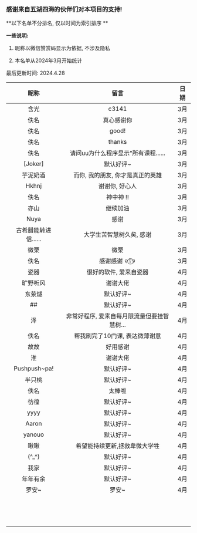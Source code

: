 ### 感谢来自五湖四海的伙伴们对本项目的支持! 

**以下名单不分排名, 仅以时间为索引排序 **

**一些说明:**

1. 昵称以微信赞赏码显示为依据, 不涉及隐私

2. 本名单从2024年3月开始统计

最后更新时间: 2024.4.28

|         昵称         |                    留言                     | 日期 |
| :------------------: | :-----------------------------------------: | :--: |
|         含光         |                    c3141                    | 3月  |
|         佚名         |                 真心感谢你                  | 3月  |
|         佚名         |                    good!                    | 3月  |
|         佚名         |                   thanks                    | 3月  |
|         佚名         |     请问uu为什么程序显示"所有课程......     | 3月  |
|       [Joker]        |                  默认好评~                  | 3月  |
|       芋泥奶酒       |      而你, 我的朋友, 你才是真正的英雄       | 3月  |
|        Hkhnj         |               谢谢你, 好心人                | 3月  |
|         佚名         |                  神中神 !!                  | 3月  |
|         亦山         |                  继续加油                   | 3月  |
|         Nuya         |                    感谢                     | 3月  |
| 古希腊能转进信...... |          大学生苦智慧树久矣, 感谢           | 3月  |
|         微栗         |                    微栗                     | 3月  |
|         佚名         |                感谢感谢 ୧⍢⃝୨                 | 3月  |
|         瓷器         |           很好的软件, 爱来自瓷器            | 4月  |
|       旷野听风       |                  谢谢大佬                   | 4月  |
|        东荥燧        |                  默认好评~                  | 4月  |
|          ##          |                  默认好评~                  | 4月  |
|          泽          | 非常好程序, 爱来自每月限流量但要挂智慧树... | 4月  |
|         佚名         |       帮我刷完了10门课, 表达微薄谢意        | 4月  |
|         故故         |                  好用感谢                   | 4月  |
|          淮          |                  谢谢大佬                   | 4月  |
|     Pushpush~pa!     |                  默认好评~                  | 4月  |
|        半只桃        |                  默认好评~                  | 4月  |
|         佚名         |                   太棒啦                    | 4月  |
|         彷徨         |                  默认好评~                  | 4月  |
|         yyyy         |                  默认好评~                  | 4月  |
|        Aaron         |                  默认好评~                  | 4月  |
|        yanouo        |                  默认好评~                  | 4月  |
|         啾啾         |        希望能持续更新,拯救卑微大学牲        | 4月  |
|        (^_^)         |                  默认好评~                  | 4月  |
|         我家         |                  默认好评~                  | 4月  |
|       年年有余       |                  默认好评~                  | 4月  |
|        罗安~         |                    罗安~                    | 4月  |
|                      |                                             |      |
|                      |                                             |      |
|                      |                                             |      |
|                      |                                             |      |
|                      |                                             |      |
|                      |                                             |      |
|                      |                                             |      |
|                      |                                             |      |
|                      |                                             |      |
|                      |                                             |      |
|                      |                                             |      |
|                      |                                             |      |
|                      |                                             |      |
|                      |                                             |      |

